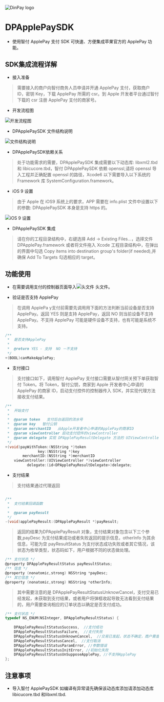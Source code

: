 ![DinPay logo](http://a1.qpic.cn/psb?/V11RDE5l45xcCs/eBXD7tZLqfMQLGkjTuGL*y0h.yvmb8NM2M5SHoUaQNE!/b/dFYBAAAAAAAA&bo=PAA7AAAAAAADByU!&rf=viewer_4)
# DPApplePaySDK

* 使用智付 ApplePay 支付 SDK 可快速、方便集成苹果官方的 ApplePay 功能。

## SDK集成流程详解

* 接入准备

> 需要接入的商户向智付商务人员申请并开通 ApplePay 支付，获取商户 ID，密钥 Key，下载 ApplePay 所需的 csr。到 Apple 开发者平台通过智付下载的 csr 注册 ApplePay 支付的商家号。

* 开发流程图

![开发流程图](http://a1.qpic.cn/psb?/V11RDE5l45xcCs/*n*46UjD4aqY*AJmJ.Rj.gcKRAH..CMBZe7tNC84SGA!/b/dGsBAAAAAAAA&bo=uAJvAQAAAAADAPE!&rf=viewer_4)

* DPApplePaySDK 文件结构说明
 
![文件结构说明](http://a2.qpic.cn/psb?/V11RDE5l45xcCs/vtI601StsyGZFI9TUcvpx1NUTW4MRYkgrCQvDHQ3FFQ!/b/dGkBAAAAAAAA&bo=3QGSAAAAAAADAGs!&rf=viewer_4)

* DPApplePaySDK依赖关系

> 处于功能需求的需要，DPApplePaySDK 集成需要以下动态库: libxml2.tbd 和 libicucore.tbd，智付 DPApplePaySDK 依赖 openssl,请将 openssl 导入工程并正确配置 openssl 的路径，Xcode6 以下需要导入以下系统的 Framework 库 SystemConfiguration.framework。

* iOS 9 设置

> 由于 Apple 在 iOS9 系统上的要求，APP 需要在 info.plist 文件中设置以下的参数: DPApplePaySDK 本身是支持 https 的。

![iOS 9 设置](http://a3.qpic.cn/psb?/V11RDE5l45xcCs/w42P6X1VQOBP69Q5L1GxOCtWHFQc88JF3fh2B*FCmdI!/b/dGoBAAAAAAAA&bo=.AI8AAAAAAADAOM!&rf=viewer_4)

* DPApplePaySDK 集成

> 请在你的工程目录结构中，右键选择 Add -> Existing Files…，选择文件 DPApplePay.framework 或者将文件拖入 Xcode 工程目录结构中，在弹出的界面中勾选 Copy items into destination group's folder(if needed),并确保 Add To Targets 勾选相应的 target。

## 功能使用

* 在需要调用支付的控制器页面导入![头文件](http://a1.qpic.cn/psb?/V11RDE5l45xcCs/YhPEzYzqwbivWQpbMUJpeiA2efHs*9lehSjRCoji7i8!/b/dGsBAAAAAAAA&bo=*QAUAAAAAAADAMw!&rf=viewer_4)
头文件。

* 验证是否支持 ApplePay

> 在调用 ApplePa y支付前需要先调用用下面的方法判断当前设备是否支持 ApplePay。返回 YES 则是支持 ApplePay，返回 NO 则当前设备不支持 ApplePay。不支持 ApplePay 可能是硬件设备不支持，也有可能是系统不支持。

``` objective-c
/**
 *  是否支持ApplePay
 *
 *  @return YES - 支持  NO －不支持
 */
+(BOOL)canMakeApplePay;

```

* 支付接口

> 支付接口如下，调用智付 ApplePay 支付接口需要从智付网关预下单获取智付 Token。将 Token，智付公钥，商家到 Apple 开发者中心申请的 ApplePay 的商家 ID，启动支付控件的控制器传入 SDK，并实现代理方法接收支付结果。

~~~ objective-c
/** 
 *  开始支付
 *
 *  @param token   支付后台返回的流水号
 *  @param key   智付公钥
 *  @param merchantID   从Apple开发者中心申请的ApplePay的商家ID
 *  @param viewController 启动支付控件的viewController
 *  @param delegate 实现 DPApplePayResultDelegate 方法的 UIViewController
 */
+(void)payWithToken:(NSString *)token
               key:(NSString *)key
        merchantID:(NSString *)merchantID
    viewController:(UIViewController *)viewController
          delegate:(id<DPApplePayResultDelegate>)delegate;

~~~


* 支付结果

> 支付结果通过代理返回

~~~ objective-c

/** 
 *  支付结果回调函数
 *
 *  @param payResult 
 */
-(void)applePayResult:(DPApplePayResult *)payResult;

~~~

> 返回的结果为DPApplePayResult 对象，支付结果对象包含以下三个参数,payDesc 为支付结果成功或者失败返回的提示信息，otherInfo 为其余信息，可能为空 payResultStatus 为支付状态成功失败或者其它情况，该状态为枚举类型，状态码如下，用户根据不同的状态做处理。

``` objective-c
/** 支付状态 */
@property DPApplePayResultStatus payResultStatus;
/** 信息 */
@property (nonatomic,strong) NSString *payDesc;
/** 其它信息 */
@property (nonatomic,strong) NSString *otherInfo;

```
> 其中需要注意的是 DPApplePayResultStatusUnknowCancel，支付交易已经发起，未获取到支付结果，或者用户将弹框收起导致无法看到支付结果的，用户需要查询相应的订单状态以确定是否支付成功。

``` objective-c
/** 支付状态 */
typedef NS_ENUM(NSInteger, DPApplePayResultStatus) {
   
    DPApplePayResultStatusSuccess,  //支付成功
    DPApplePayResultStatusFailure,  //支付失败
    DPApplePayResultStatusUnknownCancel,  //交易已发起，状态不确定，商户需查询商户后台确认支付状态 
    DPApplePayResultStatusCancel,  //支付取消
    DPApplePayResultStatusParamError, //参数错误
    DPApplePayResultStatusInitError, //初始化失败
    DPApplePayResultStatusUnSupposeApplePay, //不支持ApplePay
};

```

## 注意事项

* 导入智付 ApplePaySDK 如编译有异常请先确保该动态库添加请添加动态库 libicucore.tbd 和libxml.tbd.
